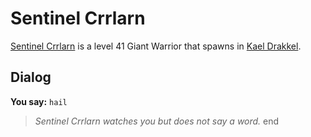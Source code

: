 # Sentinel Crrlarn



[Sentinel Crrlarn](/npc/113301) is a level 41 Giant Warrior that spawns in [Kael Drakkel](/zone/113).



## Dialog

**You say:** `hail`



>*Sentinel Crrlarn watches you but does not say a word.*
end
